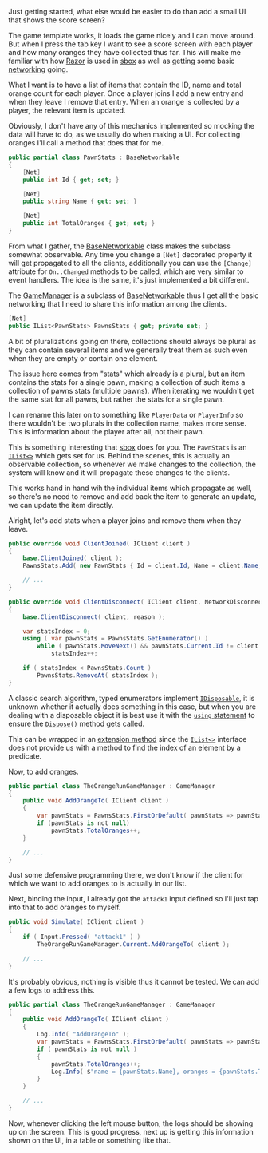 Just getting started, what else would be easier to do than add a small UI that shows the score screen?

The game template works, it loads the game nicely and I can move around. But when I press the tab key
I want to see a score screen with each player and how many oranges they have collected thus far.
This will make me familiar with how [Razor](learn.microsoft.com/aspnet/core/mvc/views/razor) is used
in [sbox](https://sbox.facepunch.com) as well as getting some basic [networking](https://wiki.facepunch.com/sbox/Network_Basics)
going.

What I want is to have a list of items that contain the ID, name and total orange count for each player.
Once a player joins I add a new entry and when they leave I remove that entry. When an orange is
collected by a player, the relevant item is updated.

Obviously, I don't have any of this mechanics implemented so mocking the data will have to do, as we
usually do when making a UI. For collecting oranges I'll call a method that does that for me.

```csharp
public partial class PawnStats : BaseNetworkable
{
    [Net]
    public int Id { get; set; }

    [Net]
    public string Name { get; set; }

    [Net]
    public int TotalOranges { get; set; }
}
```

From what I gather, the [BaseNetworkable](https://asset.party/api/Sandbox.BaseNetworkable) class makes
the subclass somewhat observable. Any time you change a `[Net]` decorated property it will get
propagated to all the clients, additionally you can use the `[Change]` attribute for `On..Changed`
methods to be called, which are very similar to event handlers. The idea is the same, it's just
implemented a bit different.

The [GameManager](https://asset.party/api/Sandbox.GameManager) is a subclass of
[BaseNetworkable](https://asset.party/api/Sandbox.BaseNetworkable) thus I get all the basic networking
that I need to share this information among the clients.

```csharp
[Net]
public IList<PawnStats> PawnsStats { get; private set; }
```

A bit of pluralizations going on there, collections should always be plural as they can contain several
items and we generally treat them as such even when they are empty or contain one element.

The issue here comes from "stats" which already is a plural, but an item contains the stats for a single
pawn, making a collection of such items a collection of pawns stats (multiple pawns). When iterating
we wouldn't get the same stat for all pawns, but rather the stats for a single pawn.

I can rename this later on to something like `PlayerData` or `PlayerInfo` so there wouldn't be two plurals
in the collection name, makes more sense. This is information about the player after all, not their pawn.

This is something interesting that [sbox](https://sbox.facepunch.com) does for you. The `PawnStats`
is an [`IList<>`](https://learn.microsoft.com/dotnet/api/system.collections.generic.ilist-1) which gets
set for us. Behind the scenes, this is actually an observable collection, so whenever we make changes
to the collection, the system will know and it will propagate these changes to the clients.

This works hand in hand wih the individual items which propagate as well, so there's no need to remove
and add back the item to generate an update, we can update the item directly.

Alright, let's add stats when a player joins and remove them when they leave.

```csharp
public override void ClientJoined( IClient client )
{
    base.ClientJoined( client );
    PawnsStats.Add( new PawnStats { Id = client.Id, Name = client.Name, TotalOranges = 0 } );

    // ...
}

public override void ClientDisconnect( IClient client, NetworkDisconnectionReason reason )
{
    base.ClientDisconnect( client, reason );

    var statsIndex = 0;
    using ( var pawnStats = PawnsStats.GetEnumerator() )
        while ( pawnStats.MoveNext() && pawnStats.Current.Id != client.Id )
            statsIndex++;

    if ( statsIndex < PawnsStats.Count )
        PawnsStats.RemoveAt( statsIndex );
}
```

A classic search algorithm, typed enumerators implement [`IDisposable`](learn.microsoft.com/dotnet/api/system.idisposable),
it is unknown whether it actually does something in this case, but when you are dealing with a disposable
object it is best use it with the [`using` statement](https://learn.microsoft.com/dotnet/csharp/language-reference/statements/using)
to ensure the [`Dispose()`](https://learn.microsoft.com/dotnet/api/system.idisposable.dispose) method gets called.

This can be wrapped in an [extension method](https://learn.microsoft.com/dotnet/csharp/programming-guide/classes-and-structs/extension-methods)
since the [`IList<>`](https://learn.microsoft.com/dotnet/api/system.collections.generic.ilist-1) interface does not provide
us with a method to find the index of an element by a predicate.

Now, to add oranges.

```csharp
public partial class TheOrangeRunGameManager : GameManager
{
    public void AddOrangeTo( IClient client )
    {
        var pawnStats = PawnsStats.FirstOrDefault( pawnStats => pawnStats.Id == client.Id );
        if (pawnStats is not null)
            pawnStats.TotalOranges++;
    }

    // ...
}
```

Just some defensive programming there, we don't know if the client for which we want to add oranges to is actually in our list.

Next, binding the input, I already got the `attack1` input defined so I'll just tap into that to add oranges to myself.

```csharp
public void Simulate( IClient client )
{
    if ( Input.Pressed( "attack1" ) )
        TheOrangeRunGameManager.Current.AddOrangeTo( client );

    // ...
}
```

It's probably obvious, nothing is visible thus it cannot be tested. We can add a few logs to address this.

```csharp
public partial class TheOrangeRunGameManager : GameManager
{
    public void AddOrangeTo( IClient client )
    {
        Log.Info( "AddOrangeTo" );
        var pawnStats = PawnsStats.FirstOrDefault( pawnStats => pawnStats.Id == client.Id );
        if ( pawnStats is not null )
        {
            pawnStats.TotalOranges++;
            Log.Info( $"name = {pawnStats.Name}, oranges = {pawnStats.TotalOranges}" );
        }
    }

    // ...
}
```

Now, whenever clicking the left mouse button, the logs should be showing up on the screen. This is good progress,
next up is getting this information shown on the UI, in a table or something like that.
